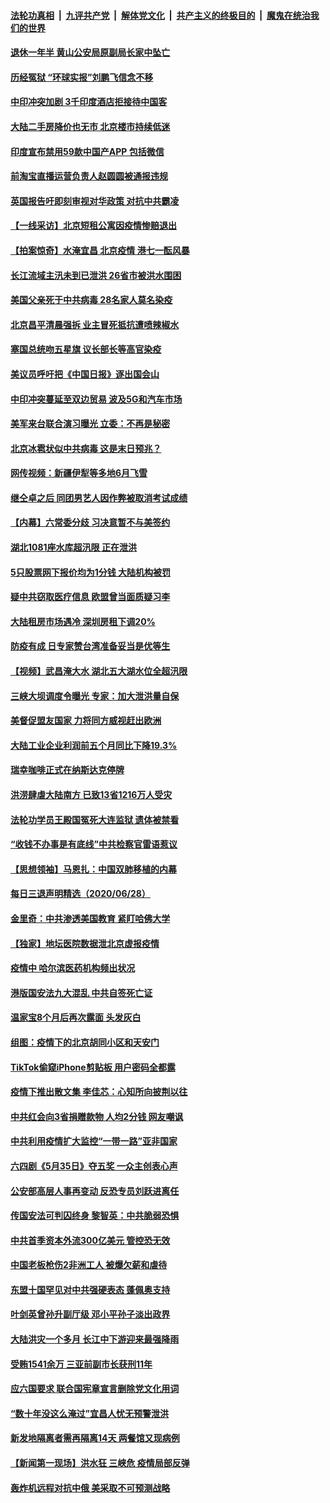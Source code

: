 

####  [法轮功真相](../../../../basic/blob/master/README.md?t=06300231) &nbsp;|&nbsp; [九评共产党](../../../../9ping.md/blob/master/README.md?t=06300231) &nbsp;|&nbsp; [解体党文化](../../../../jtdwh.md/blob/master/README.md?t=06300231)  &nbsp;|&nbsp; [共产主义的终极目的](../../../../gczydzjmd.md/blob/master/README.md?t=06300231) &nbsp;|&nbsp; [魔鬼在统治我们的世界](../../../../mgztzwmdsj.md/blob/master/README.md?t=06300231) 

#### [退休一年半 黄山公安局原副局长家中坠亡](../pages/nsc413/n12220232.md?t=06300231) 

#### [历经冤狱 “环球实报”刘鹏飞信念不移](../pages/nsc413/n12220196.md?t=06300231) 

#### [中印冲突加剧 3千印度酒店拒接待中国客](../pages/nsc413/n12220108.md?t=06300231) 

#### [大陆二手房降价也无市 北京楼市持续低迷](../pages/nsc413/n12219924.md?t=06300231) 

#### [印度宣布禁用59款中国产APP 包括微信](../pages/nsc413/n12220183.md?t=06300231) 

#### [前淘宝直播运营负责人赵圆圆被通报违规](../pages/nsc413/n12220043.md?t=06300231) 

#### [英国报告吁即刻审视对华政策 对抗中共霸凌](../pages/nsc413/n12220075.md?t=06300231) 

#### [【一线采访】北京短租公寓因疫情惨赔退出](../pages/nsc413/n12219505.md?t=06300231) 

#### [【拍案惊奇】水淹宜昌 北京疫情 港七一酝风暴](../pages/nsc413/n12219465.md?t=06300231) 

#### [长江流域主汛未到已泄洪 26省市被洪水围困](../pages/nsc413/n12219807.md?t=06300231) 

#### [美国父亲死于中共病毒 28名家人莫名染疫](../pages/nsc413/n12219853.md?t=06300231) 

#### [北京昌平清晨强拆 业主冒死抵抗遭喷辣椒水](../pages/nsc413/n12219118.md?t=06300231) 

#### [塞国总统吻五星旗 议长部长等高官染疫](../pages/nsc413/n12219918.md?t=06300231) 

#### [美议员呼吁把《中国日报》逐出国会山](../pages/nsc413/n12219500.md?t=06300231) 

#### [中印冲突蔓延至双边贸易 波及5G和汽车市场](../pages/nsc413/n12219705.md?t=06300231) 

#### [美军来台联合演习曝光 立委：不再是秘密](../pages/nsc413/n12219277.md?t=06300231) 

#### [北京冰雹状似中共病毒 这是末日预兆？](../pages/nsc413/n12219023.md?t=06300231) 

#### [网传视频：新疆伊犁等多地6月飞雪](../pages/nsc413/n12219389.md?t=06300231) 

#### [继仝卓之后 同团男艺人因作弊被取消考试成绩](../pages/nsc413/n12219363.md?t=06300231) 

#### [【内幕】六常委分歧 习决意暂不与美签约](../pages/nsc413/n12216091.md?t=06300231) 


#### [湖北1081座水库超汛限 正在泄洪](../pages/nsc413/n12219260.md?t=06300231) 

#### [5只股票网下报价均为1分钱 大陆机构被罚](../pages/nsc413/n12219234.md?t=06300231) 

#### [疑中共窃取医疗信息 欧盟曾当面质疑习李](../pages/nsc413/n12219204.md?t=06300231) 

#### [大陆租房市场遇冷 深圳房租下调20%](../pages/nsc413/n12218903.md?t=06300231) 

#### [防疫有成 日专家赞台湾准备妥当是优等生](../pages/nsc413/n12219125.md?t=06300231) 

#### [【视频】武昌淹大水 湖北五大湖水位全超汛限](../pages/nsc413/n12218675.md?t=06300231) 

#### [三峡大坝调度令曝光 专家：加大泄洪量自保](../pages/nsc413/n12219017.md?t=06300231) 

#### [美督促盟友国家 力将同方威视赶出欧洲](../pages/nsc413/n12217695.md?t=06300231) 

#### [大陆工业企业利润前五个月同比下降19.3%](../pages/nsc413/n12218150.md?t=06300231) 

#### [瑞幸咖啡正式在纳斯达克停牌](../pages/nsc413/n12218587.md?t=06300231) 

#### [洪涝肆虐大陆南方 已致13省1216万人受灾](../pages/nsc413/n12218537.md?t=06300231) 

#### [法轮功学员王殿国冤死大连监狱 遗体被禁看](../pages/nsc413/n12217262.md?t=06300231) 

#### [“收钱不办事是有底线”中共检察官雷语惹议](../pages/nsc413/n12218072.md?t=06300231) 

#### [【思想领袖】马恩扎：中国双肺移植的内幕](../pages/nsc413/n12047397.md?t=06300231) 

#### [每日三退声明精选（2020/06/28）](../pages/nsc413/n12218231.md?t=06300231) 

#### [金里奇：中共渗透美国教育 紧盯哈佛大学](../pages/nsc413/n12217783.md?t=06300231) 

#### [【独家】地坛医院数据泄北京虚报疫情](../pages/nsc413/n12217892.md?t=06300231) 

#### [疫情中 哈尔滨医药机构频出状况](../pages/nsc413/n12217881.md?t=06300231) 

#### [港版国安法九大混乱 中共自签死亡证](../pages/nsc413/n12218021.md?t=06300231) 

#### [温家宝8个月后再次露面 头发灰白](../pages/nsc413/n12217673.md?t=06300231) 

#### [组图：疫情下的北京胡同小区和天安门](../pages/nsc413/n12217618.md?t=06300231) 

#### [TikTok偷窥iPhone剪贴板 用户密码全都露](../pages/nsc413/n12217947.md?t=06300231) 

#### [疫情下推出散文集 李佳芯：心知所向披荆以往](../pages/nsc413/n12217756.md?t=06300231) 

#### [中共红会向3省捐赠款物 人均2分钱 网友嘲讽](../pages/nsc413/n12217937.md?t=06300231) 

#### [中共利用疫情扩大监控“一带一路”亚非国家](../pages/nsc413/n12217773.md?t=06300231) 

#### [六四剧《5月35日》夺五奖 一众主创表心声](../pages/nsc413/n12217693.md?t=06300231) 

#### [公安部高层人事再变动 反恐专员刘跃进离任](../pages/nsc413/n12217567.md?t=06300231) 

#### [传国安法可判囚终身 黎智英：中共脆弱恐惧](../pages/nsc413/n12217544.md?t=06300231) 

#### [中共首季资本外流300亿美元 管控恐无效](../pages/nsc413/n12217543.md?t=06300231) 

#### [中国老板枪伤2非洲工人 被爆欠薪和虐待](../pages/nsc413/n12217591.md?t=06300231) 

#### [东盟十国罕见对中共强硬表态 蓬佩奥支持](../pages/nsc413/n12217571.md?t=06300231) 

#### [叶剑英曾孙升副厅级 邓小平孙子淡出政界](../pages/nsc413/n12217528.md?t=06300231) 

#### [大陆洪灾一个多月 长江中下游迎来最强降雨](../pages/nsc413/n12217383.md?t=06300231) 

#### [受贿1541余万 三亚前副市长获刑11年](../pages/nsc413/n12217377.md?t=06300231) 

#### [应六国要求 联合国宪章宣言删除党文化用词](../pages/nsc413/n12217477.md?t=06300231) 

#### [“数十年没这么淹过”宜昌人忧无预警泄洪](../pages/nsc413/n12217308.md?t=06300231) 

#### [新发地隔离者需再隔离14天 两餐馆又现病例](../pages/nsc413/n12217275.md?t=06300231) 

#### [【新闻第一现场】洪水狂 三峡危 疫情局部反弹](../pages/nsc413/n12217350.md?t=06300231) 

#### [轰炸机远程对抗中俄 美采取不可预测战略](../pages/nsc413/n12205278.md?t=06300231) 

